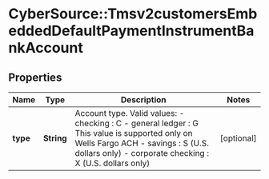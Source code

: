 # CyberSource::Tmsv2customersEmbeddedDefaultPaymentInstrumentBankAccount

## Properties
Name | Type | Description | Notes
------------ | ------------- | ------------- | -------------
**type** | **String** | Account type.  Valid values:  - checking : C  - general ledger : G This value is supported only on Wells Fargo ACH  - savings : S (U.S. dollars only)  - corporate checking : X (U.S. dollars only)  | [optional] 


